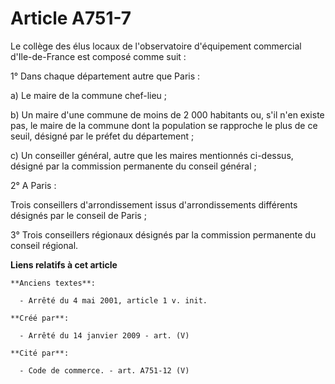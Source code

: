 # Article A751-7

Le collège des élus locaux de l'observatoire d'équipement commercial d'Ile-de-France est composé comme suit :

1° Dans chaque département autre que Paris :

a) Le maire de la commune chef-lieu ;

b) Un maire d'une commune de moins de 2 000 habitants ou, s'il n'en existe pas, le maire de la commune dont la population se
rapproche le plus de ce seuil, désigné par le préfet du département ;

c) Un conseiller général, autre que les maires mentionnés ci-dessus, désigné par la commission permanente du conseil
général ;

2° A Paris :

Trois conseillers d'arrondissement issus d'arrondissements différents désignés par le conseil de Paris ;

3° Trois conseillers régionaux désignés par la commission permanente du conseil régional.

**Liens relatifs à cet article**

	**Anciens textes**:

	  - Arrêté du 4 mai 2001, article 1 v. init.

	**Créé par**:

	  - Arrêté du 14 janvier 2009 - art. (V)

	**Cité par**:

	  - Code de commerce. - art. A751-12 (V)

